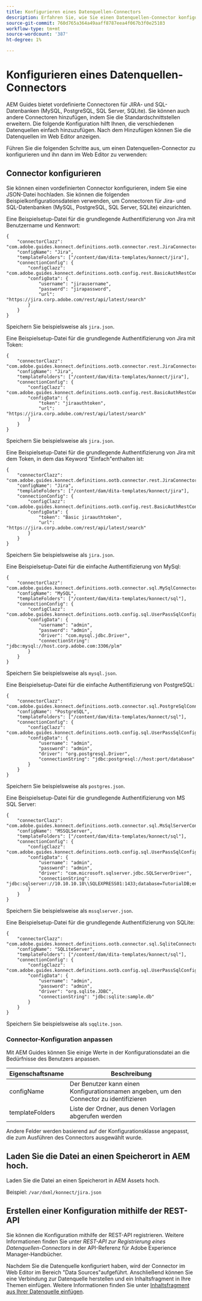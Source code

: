 ```yaml
---
title: Konfigurieren eines Datenquellen-Connectors
description: Erfahren Sie, wie Sie einen Datenquellen-Connector konfigurieren
source-git-commit: 760d765a364a49aaff8787eea4f067b3f0e25103
workflow-type: tm+mt
source-wordcount: '387'
ht-degree: 1%

---
```



# Konfigurieren eines Datenquellen-Connectors

AEM Guides bietet vordefinierte Connectoren für JIRA- und SQL-Datenbanken (MySQL, PostgreSQL, SQL Server, SQLite). Sie können auch andere Connectoren hinzufügen, indem Sie die Standardschnittstellen erweitern. Die folgende Konfiguration hilft Ihnen, die verschiedenen Datenquellen einfach hinzuzufügen. Nach dem Hinzufügen können Sie die Datenquellen im Web Editor anzeigen.

Führen Sie die folgenden Schritte aus, um einen Datenquellen-Connector zu konfigurieren und ihn dann im Web Editor zu verwenden:

## Connector konfigurieren

Sie können einen vordefinierten Connector konfigurieren, indem Sie eine JSON-Datei hochladen. Sie können die folgenden Beispielkonfigurationsdateien verwenden, um Connectoren für Jira- und SQL-Datenbanken (MySQL, PostgreSQL, SQL Server, SQLite) einzurichten.

Eine Beispielsetup-Datei für die grundlegende Authentifizierung von Jira mit Benutzername und Kennwort:

```
{
	"connectorClazz": "com.adobe.guides.konnect.definitions.ootb.connector.rest.JiraConnector",
	"configName": "Jira",
	"templateFolders": ["/content/dam/dita-templates/konnect/jira"],
	"connectionConfig": {
		"configClazz": "com.adobe.guides.konnect.definitions.ootb.config.rest.BasicAuthRestConfig",
		"configData": {
			"username": "jirausername",
			"password": "jirapassword",
			"url": "https://jira.corp.adobe.com/rest/api/latest/search"
		}
	}
}
```

Speichern Sie beispielsweise als `jira.json`.

Eine Beispielsetup-Datei für die grundlegende Authentifizierung von Jira mit Token:

```
{
	"connectorClazz": "com.adobe.guides.konnect.definitions.ootb.connector.rest.JiraConnector",
	"configName": "Jira",
	"templateFolders": ["/content/dam/dita-templates/konnect/jira"],
	"connectionConfig": {
		"configClazz": "com.adobe.guides.konnect.definitions.ootb.config.rest.BasicAuthRestConfig",
		"configData": {
			"token": "jiraauthtoken",
			"url": "https://jira.corp.adobe.com/rest/api/latest/search"
		}
	}
}
```

Speichern Sie beispielsweise als `jira.json`.

Eine Beispielsetup-Datei für die grundlegende Authentifizierung von Jira mit dem Token, in dem das Keyword &quot;Einfach&quot;enthalten ist:

```
{
	"connectorClazz": "com.adobe.guides.konnect.definitions.ootb.connector.rest.JiraConnector",
	"configName": "Jira",
	"templateFolders": ["/content/dam/dita-templates/konnect/jira"],
	"connectionConfig": {
		"configClazz": "com.adobe.guides.konnect.definitions.ootb.config.rest.BasicAuthRestConfig",
		"configData": {
			"token": "Basic jiraauthtoken",
			"url": "https://jira.corp.adobe.com/rest/api/latest/search"
		}
	}
}
```

Speichern Sie beispielsweise als `jira.json`.

Eine Beispielsetup-Datei für die einfache Authentifizierung von MySql:

```
{
	"connectorClazz": "com.adobe.guides.konnect.definitions.ootb.connector.sql.MySqlConnector",
	"configName": "MySQL",
	"templateFolders": ["/content/dam/dita-templates/konnect/sql"],
	"connectionConfig": {
		"configClazz": "com.adobe.guides.konnect.definitions.ootb.config.sql.UserPassSqlConfig",
		"configData": {
			"username": "admin",
			"password": "admin",
			"driver": "com.mysql.jdbc.Driver",
			"connectionString": "jdbc:mysql://host.corp.adobe.com:3306/plm"
		}
	}
}
```

Speichern Sie beispielsweise als `mysql.json`.

Eine Beispielsetup-Datei für die einfache Authentifizierung von PostgreSQL:

```
{
	"connectorClazz": "com.adobe.guides.konnect.definitions.ootb.connector.sql.PostgreSqlConnector",
	"configName": "PostgreSQL",
	"templateFolders": ["/content/dam/dita-templates/konnect/sql"],
	"connectionConfig": {
		"configClazz": "com.adobe.guides.konnect.definitions.ootb.config.sql.UserPassSqlConfig",
		"configData": {
			"username": "admin",
			"password": "admin",
			"driver": "org.postgresql.Driver",
			"connectionString": "jdbc:postgresql://host:port/database"
		}
	}
}
```

Speichern Sie beispielsweise als `postgres.json`.

Eine Beispielsetup-Datei für die grundlegende Authentifizierung von MS SQL Server:

```
{
	"connectorClazz": "com.adobe.guides.konnect.definitions.ootb.connector.sql.MsSqlServerConnector",
	"configName": "MSSQLServer",
	"templateFolders": ["/content/dam/dita-templates/konnect/sql"],
	"connectionConfig": {
		"configClazz": "com.adobe.guides.konnect.definitions.ootb.config.sql.UserPassSqlConfig",
		"configData": {
			"username": "admin",
			"password": "admin",
			"driver": "com.microsoft.sqlserver.jdbc.SQLServerDriver",
			"connectionString": "jdbc:sqlserver://10.10.10.10\\SQLEXPRESS01:1433;database=TutorialDB;encrypt=false;trustServerCertificate=true"
		}
	}
}
```

Speichern Sie beispielsweise als `mssqlserver.json`.

Eine Beispielsetup-Datei für die grundlegende Authentifizierung von SQLite:

```
{
	"connectorClazz": "com.adobe.guides.konnect.definitions.ootb.connector.sql.SqliteConnector",
	"configName": "SQLiteServer",
	"templateFolders": ["/content/dam/dita-templates/konnect/sql"],
	"connectionConfig": {
		"configClazz": "com.adobe.guides.konnect.definitions.ootb.config.sql.UserPassSqlConfig",
		"configData": {
			"username": "admin",
			"password": "admin",
			"driver": "org.sqlite.JDBC",
			"connectionString": "jdbc:sqlite:sample.db"
		}
	}
}
```

Speichern Sie beispielsweise als `sqqlite.json`.

### Connector-Konfiguration anpassen

Mit AEM Guides können Sie einige Werte in der Konfigurationsdatei an die Bedürfnisse des Benutzers anpassen.

| Eigenschaftsname | Beschreibung |
|---|---|
| configName | Der Benutzer kann einen Konfigurationsnamen angeben, um den Connector zu identifizieren |
| templateFolders | Liste der Ordner, aus denen Vorlagen abgerufen werden |

Andere Felder werden basierend auf der Konfigurationsklasse angepasst, die zum Ausführen des Connectors ausgewählt wurde.

## Laden Sie die Datei an einen Speicherort in AEM hoch.

Laden Sie die Datei an einen Speicherort in AEM Assets hoch.

Beispiel: `/var/dxml/konnect/jira.json`

## Erstellen einer Konfiguration mithilfe der REST-API

Sie können die Konfiguration mithilfe der REST-API registrieren. Weitere Informationen finden Sie unter *REST-API zur Registrierung eines Datenquellen-Connectors* in der API-Referenz für Adobe Experience Manager-Handbücher.

Nachdem Sie die Datenquelle konfiguriert haben, wird der Connector im Web Editor im Bereich &quot;Data Sources&quot;aufgeführt. Anschließend können Sie eine Verbindung zur Datenquelle herstellen und ein Inhaltsfragment in Ihre Themen einfügen. Weitere Informationen finden Sie unter [Inhaltsfragment aus Ihrer Datenquelle einfügen](../user-guide/web-editor-content-snippet.md).

